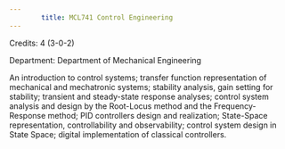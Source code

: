 ```yaml
---
        title: MCL741 Control Engineering
---
```

Credits: 4 (3-0-2)

Department: Department of Mechanical Engineering

An introduction to control systems; transfer function representation of mechanical and mechatronic systems; stability analysis, gain setting for stability; transient and steady-state response analyses; control system analysis and design by the Root-Locus method and the Frequency-Response method; PID controllers design and realization; State-Space representation, controllability and observability; control system design in State Space; digital implementation of classical controllers.